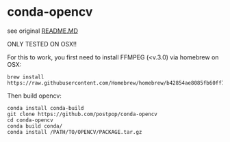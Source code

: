 conda-opencv
============

see original [README.MD](https://github.com/menpo/conda-opencv)

ONLY TESTED ON OSX!!

For this to work, you first need to install FFMPEG (<v.3.0) via homebrew on OSX:
```
brew install https://raw.githubusercontent.com/Homebrew/homebrew/b42854ae8085fb60ff72a47021a683373ed97e7b/Library/Formula/ffmpeg.rb
```

Then build opencv:
```
conda install conda-build
git clone https://github.com/postpop/conda-opencv
cd conda-opencv 
conda build conda/
conda install /PATH/TO/OPENCV/PACKAGE.tar.gz
```

